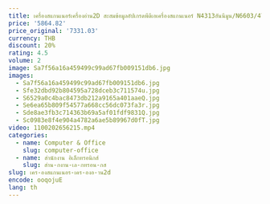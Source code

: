```yaml
---
title: เครื่องสแกนเนอร์เครื่องอ่าน2D สะสมข้อมูลอัปเกรดพีดีเอเครื่องสแกนเนอร์ N4313ฮันนีมูน/N6603/4720อุปกรณ์แอนดรอยด์พร้อมแท่นวาง NFC สำหรับคลังสินค้า
price: '5864.82'
price_original: '7331.03'
currency: THB
discount: 20%
rating: 4.5
volume: 2
image: Sa7f56a16a459499c99ad67fb009151db6.jpg
images:
  - Sa7f56a16a459499c99ad67fb009151db6.jpg
  - Sfe32dbd92b804595a728dceb3c711574u.jpg
  - S6529a0c4bac8473db212a9165a401aaeQ.jpg
  - Se6ea65b809f54577a668cc56dc073fa3r.jpg
  - Sde8ae3fb3c714363b69a5af01fdf9831Q.jpg
  - Sc0983e8f4e904a4782a6ae5b89967d0fT.jpg
video: 1100202656215.mp4
categories:
  - name: Computer & Office
    slug: computer-office
  - name: สำนักงาน อิเล็กทรอนิกส์
    slug: สำน-กงาน-เล-กทรอน-กส
slug: เคร-องสแกนเนอร-เคร-องอ-าน2d
encode: ooqojuE
lang: th
---
```

  